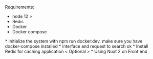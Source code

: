 Requirements:

- node 12 >
- Redis
- Docker
- Docker compose

\* Initialize the system with npm run docker:dev, make sure you have docker-compose installed
\* Interface and request to search ok
\* Install Redis for caching application < Optional >
\* Using Nuxt 2 on Front end